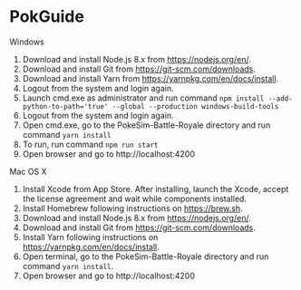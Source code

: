 # PokGuide

Windows

1.  Download and install Node.js 8.x from https://nodejs.org/en/.
2.  Download and install Git from https://git-scm.com/downloads.
3.  Download and install Yarn from https://yarnpkg.com/en/docs/install.
4.  Logout from the system and login again.
5.  Launch cmd.exe as administrator and run command `npm install --add-python-to-path='true' --global --production windows-build-tools`
6.  Logout from the system and login again.
7.  Open cmd.exe, go to the PokeSim-Battle-Royale directory and run command `yarn install`
8.  To run, run command `npm run start`
9.  Open browser and go to http://localhost:4200

Mac OS X

1.  Install Xcode from App Store. After installing, launch the Xcode, accept the license agreement and wait while components installed.
2.  Install Homebrew following instructions on https://brew.sh.
3.  Download and install Node.js 8.x from https://nodejs.org/en/.
4.  Download and install Git from https://git-scm.com/downloads.
5.  Install Yarn following instructions on https://yarnpkg.com/en/docs/install.
6.  Open terminal, go to the PokeSim-Battle-Royale directory and run command `yarn install`.
7.  Open browser and go to http://localhost:4200
